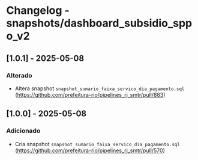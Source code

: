 # Changelog - snapshots/dashboard_subsidio_sppo_v2

## [1.0.1] - 2025-05-08

### Alterado

- Altera snapshot `snapshot_sumario_faixa_servico_dia_pagamento.sql` (https://github.com/prefeitura-rio/pipelines_rj_smtr/pull/883)

## [1.0.0] - 2025-05-08

### Adicionado

- Cria snapshot `snapshot_sumario_faixa_servico_dia_pagamento.sql` (https://github.com/prefeitura-rio/pipelines_rj_smtr/pull/570)